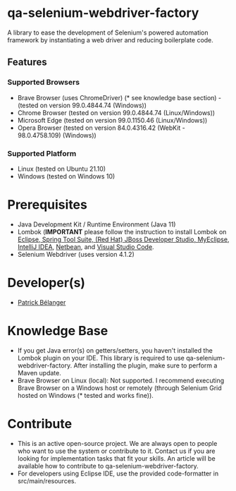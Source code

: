 # qa-selenium-webdriver-factory
A library to ease the development of Selenium's powered automation framework by instantiating a web driver and reducing boilerplate code.

## Features
### Supported Browsers
* Brave Browser (uses ChromeDriver) (* see knowledge base section) - (tested on version 99.0.4844.74 (Windows))
* Chrome Browser (tested on version 99.0.4844.74 (Linux/Windows))
* Microsoft Edge (tested on version 99.0.1150.46 (Linux/Windows))
* Opera Browser (tested on version 84.0.4316.42 (WebKit - 98.0.4758.109) (Windows))

### Supported Platform
* Linux (tested on Ubuntu 21.10)
* Windows (tested on Windows 10)

# Prerequisites

* Java Development Kit / Runtime Environment (Java 11)
* Lombok (**IMPORTANT** please follow the instruction to install Lombok on [Eclipse, Spring Tool Suite, (Red Hat) JBoss Developer Studio, MyEclipse](https://projectlombok.org/setup/eclipse), [IntelliJ IDEA](https://projectlombok.org/setup/intellij), [Netbean](https://projectlombok.org/setup/netbeans), 
and [Visual Studio Code](https://projectlombok.org/setup/vscode).
* Selenium Webdriver (uses version 4.1.2)

# Developer(s)

* [Patrick Bélanger](https://github.com/patrickbelanger)

# Knowledge Base

* If you get Java error(s) on getters/setters, you haven't installed the Lombok plugin on your IDE. This library is required to use qa-selenium-webdriver-factory. After installing the plugin, make sure to perform a Maven update.
* Brave Browser on Linux (local): Not supported. I recommend executing Brave Browser on a Windows host or remotely (through Selenium Grid hosted on Windows 
(* tested and works fine)).

# Contribute

* This is an active open-source project. We are always open to people who want to use the system or contribute to it. 
Contact us if you are looking for implementation tasks that fit your skills. An article will be available how to 
contribute to qa-selenium-webdriver-factory.
* For developers using Eclipse IDE, use the provided code-formatter in src/main/resources.
